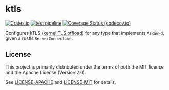 # ktls

[![Crates.io](https://img.shields.io/crates/v/ktls)](https://crates.io/crates/ktls)
[![test pipeline](https://github.com/hapsoc/ktls/actions/workflows/test.yml/badge.svg)](https://github.com/hapsoc/ktls/actions/workflows/test.yml?query=branch%3Amain)
[![Coverage Status (codecov.io)](https://codecov.io/gh/hapsoc/ktls/branch/main/graph/badge.svg)](https://codecov.io/gh/hapsoc/ktls/)

Configures kTLS ([kernel TLS
offload](https://www.kernel.org/doc/html/latest/networking/tls-offload.html))
for any type that implements `AsRawFd`, given a rustls `ServerConnection`.

## License

This project is primarily distributed under the terms of both the MIT license
and the Apache License (Version 2.0).

See [LICENSE-APACHE](LICENSE-APACHE) and [LICENSE-MIT](LICENSE-MIT) for details.
